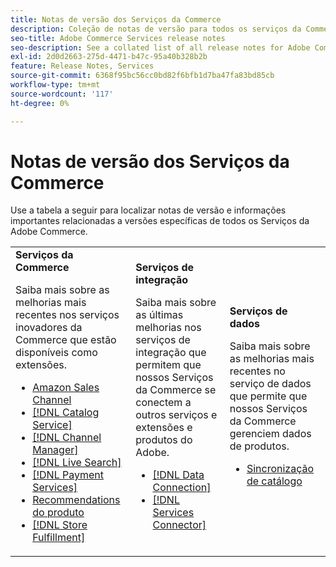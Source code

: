 ```yaml
---
title: Notas de versão dos Serviços da Commerce
description: Coleção de notas de versão para todos os serviços da Commerce
seo-title: Adobe Commerce Services release notes
seo-description: See a collated list of all release notes for Adobe Commerce Services and related data and integration services.
exl-id: 2d0d2663-275d-4471-b47c-95a40b328b2b
feature: Release Notes, Services
source-git-commit: 6368f95bc56cc0bd82f6bfb1d7ba47fa83bd85cb
workflow-type: tm+mt
source-wordcount: '117'
ht-degree: 0%

---
```


# Notas de versão dos Serviços da Commerce

Use a tabela a seguir para localizar notas de versão e informações importantes relacionadas a versões específicas de todos os Serviços da Adobe Commerce.

<table>
  <tbody>
    <tr>
      <td><strong>Serviços da Commerce</strong>
        <p>Saiba mais sobre as melhorias mais recentes nos serviços inovadores da Commerce que estão disponíveis como extensões.</p>
          <ul>
            <li><a href="https://experienceleague.adobe.com/docs/commerce-channels/amazon/release-notes.html">Amazon Sales Channel</a></li>
            <li><a href="https://experienceleague.adobe.com/docs/commerce-merchant-services/catalog-service/release-notes.html">[!DNL Catalog Service]</a></li>
            <li><a href="https://experienceleague.adobe.com/docs/commerce-channels/channel-manager/release-notes.html">[!DNL Channel Manager]</a></li>
            <li><a href="https://experienceleague.adobe.com/docs/commerce-merchant-services/live-search/release-notes.html">[!DNL Live Search]</a></li>
            <li><a href="https://experienceleague.adobe.com/docs/commerce-merchant-services/payment-services/release-notes.html">[!DNL Payment Services]</a></li>
            <li><a href="https://experienceleague.adobe.com/docs/commerce-merchant-services/product-recommendations/release-notes.html">Recommendations do produto</a></li>
            <li><a href="https://experienceleague.adobe.com/docs/commerce-merchant-services/store-fulfillment/release-notes.html">[!DNL Store Fulfillment]</a></li>
          </ul>
        </td>
      <td><strong>Serviços de integração</strong>
        <p>Saiba mais sobre as últimas melhorias nos serviços de integração que permitem que nossos Serviços da Commerce se conectem a outros serviços e extensões e produtos do Adobe.</p>
          <ul>
            <li><a href="https://experienceleague.adobe.com/docs/commerce-merchant-services/data-connection/release-notes.html">[!DNL Data Connection]</a></li>
            <li><a href="https://experienceleague.adobe.com/docs/commerce-merchant-services/user-guides/saas.html">[!DNL Services Connector]</a></li>
          </ul>
      </td>
      <td><strong>Serviços de dados</strong>
        <p>Saiba mais sobre as melhorias mais recentes no serviço de dados que permite que nossos Serviços da Commerce gerenciem dados de produtos.</p>
          <ul>
            <li><a href="https://experienceleague.adobe.com/docs/commerce-merchant-services/user-guides/data-services/catalog-sync.html">Sincronização de catálogo</a></li>
          </ul>
      </td>
    </tr>
  </tbody>
</table>
